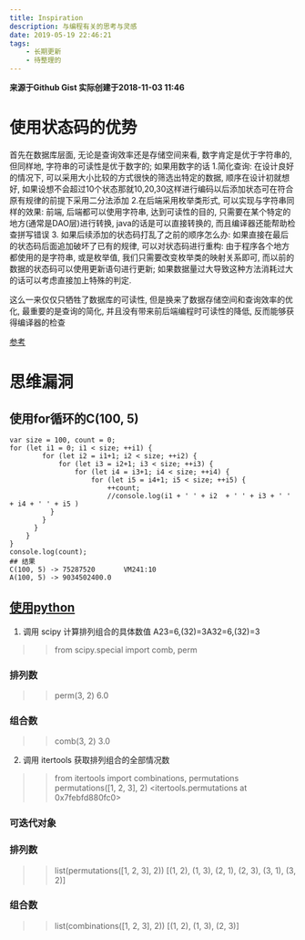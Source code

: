 ```yaml
---
title: Inspiration
description: 与编程有关的思考与灵感
date: 2019-05-19 22:46:21
tags:
    - 长期更新
    - 待整理的
---
```

**来源于Github Gist 实际创建于2018-11-03 11:46**

# 使用状态码的优势

首先在数据库层面, 无论是查询效率还是存储空间来看, 数字肯定是优于字符串的,
但同样地, 字符串的可读性是优于数字的;
如果用数字的话
1.简化查询: 在设计良好的情况下, 可以采用大小比较的方式很快的筛选出特定的数据, 顺序在设计初就想好, 如果设想不会超过10个状态那就10,20,30这样进行编码以后添加状态可在符合原有规律的前提下采用二分法添加
2.在后端采用枚举类形式, 可以实现与字符串同样的效果: 前端, 后端都可以使用字符串, 达到可读性的目的, 只需要在某个特定的地方(通常是DAO层)进行转换, java的话是可以直接转换的, 而且编译器还能帮助检查拼写错误
3. 如果后续添加的状态码打乱了之前的顺序怎么办: 如果直接在最后的状态码后面追加破坏了已有的规律, 可以对状态码进行重构: 由于程序各个地方都使用的是字符串, 或是枚举值, 我们只需要改变枚举类的映射关系即可, 而以前的数据的状态码可以使用更新语句进行更新; 如果数据量过大导致这种方法消耗过大的话可以考虑直接加上特殊的判定.

这么一来仅仅只牺牲了数据库的可读性, 但是换来了数据存储空间和查询效率的优化, 最重要的是查询的简化, 并且没有带来前后端编程时可读性的降低, 反而能够获得编译器的检查

[参考](https://segmentfault.com/q/1010000003709270)

# 思维漏洞

## 使用for循环的C(100, 5)
```
var size = 100, count = 0;
for (let i1 = 0; i1 < size; ++i1) {
		for (let i2 = i1+1; i2 < size; ++i2) {
			for (let i3 = i2+1; i3 < size; ++i3) {
				for (let i4 = i3+1; i4 < size; ++i4) {
					for (let i5 = i4+1; i5 < size; ++i5) {
						++count;
						//console.log(i1 + ' ' + i2  + ' ' + i3 + ' ' + i4 + ' ' + i5 )
          }
        }
      }
    }
}
console.log(count);
## 结果
C(100, 5) -> 75287520       VM241:10
A(100, 5) -> 9034502400.0
```
## [使用python](https://blog.csdn.net/lanchunhui/article/details/51824602)
1. 调用 scipy 计算排列组合的具体数值
A23=6,(32)=3A32=6,(32)=3
>> from scipy.special import comb, perm
### 排列数
>> perm(3, 2)
6.0
### 组合数
>> comb(3, 2)
3.0

2. 调用 itertools 获取排列组合的全部情况数
>> from itertools import combinations, permutations
>> permutations([1, 2, 3], 2)
<itertools.permutations at 0x7febfd880fc0>

### 可迭代对象
### 排列数
>> list(permutations([1, 2, 3], 2))
[(1, 2), (1, 3), (2, 1), (2, 3), (3, 1), (3, 2)]

### 组合数
>> list(combinations([1, 2, 3], 2))
[(1, 2), (1, 3), (2, 3)]
